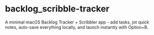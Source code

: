 # backlog_scribble-tracker
A minimal macOS Backlog Tracker + Scribbler app - add tasks, jot quick notes, auto-save everything locally, and launch instantly with Option+B.
